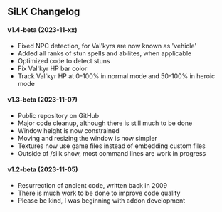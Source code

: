## SiLK Changelog

#### v1.4-beta (2023-11-xx)

- Fixed NPC detection, for Val'kyrs are now known as 'vehicle'
- Added all ranks of stun spells and abilites, when applicable
- Optimized code to detect stuns
- Fix Val'kyr HP bar color
- Track Val'kyr HP at 0-100% in normal mode and 50-100% in heroic mode

#### v1.3-beta (2023-11-07)

- Public repository on GitHub
- Major code cleanup, although there is still much to be done
- Window height is now constrained
- Moving and resizing the window is now simpler
- Textures now use game files instead of embedding custom files
- Outside of /silk show, most command lines are work in progress

#### v1.2-beta (2023-11-05)

- Resurrection of ancient code, written back in 2009
- There is much work to be done to improve code quality
- Please be kind, I was beginning with addon development
